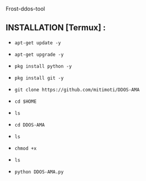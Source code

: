 
Frost-ddos-tool
## INSTALLATION [Termux] :

* `apt-get update -y`

* `apt-get upgrade -y`

* `pkg install python -y`

* `pkg install git -y`

* `git clone https://github.com/mitimoti/DDOS-AMA`

* `cd $HOME`

* `ls`

* `cd DDOS-AMA`

* `ls`

* `chmod +x `

* `ls`

* `python DDOS-AMA.py `
